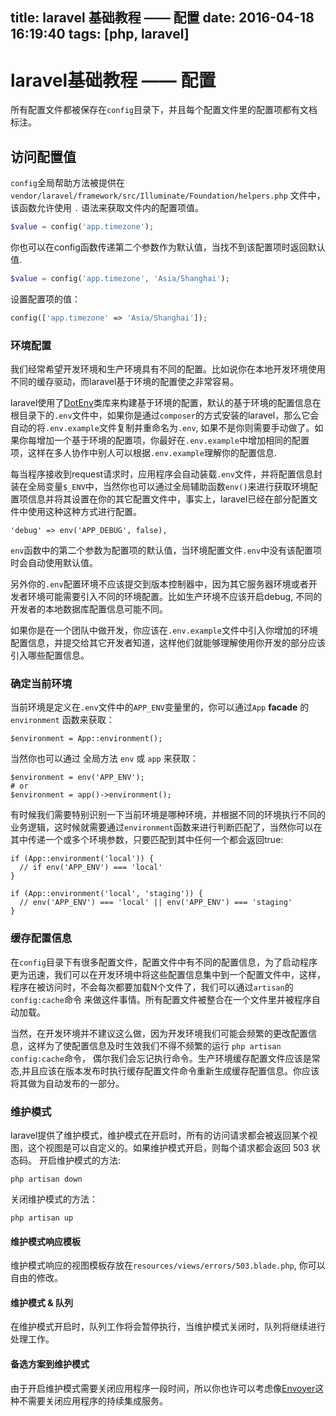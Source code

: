 title: laravel 基础教程 —— 配置
date: 2016-04-18 16:19:40
tags: [php, laravel]
---

# laravel基础教程 —— 配置

所有配置文件都被保存在`config`目录下，并且每个配置文件里的配置项都有文档标注。

## 访问配置值

`config`全局帮助方法被提供在`vendor/laravel/framework/src/Illuminate/Foundation/helpers.php` 文件中，该函数允许使用 `.` 语法来获取文件内的配置项值。

``` php
$value = config('app.timezone');
```

你也可以在config函数传递第二个参数作为默认值，当找不到该配置项时返回默认值.

``` php
$value = config('app.timezone', 'Asia/Shanghai');
```

设置配置项的值：

``` php
config(['app.timezone' => 'Asia/Shanghai']);
```

### 环境配置

我们经常希望开发环境和生产环境具有不同的配置。比如说你在本地开发环境使用不同的缓存驱动，而laravel基于环境的配置使之非常容易。

laravel使用了[DotEnv](https://github.com/vlucas/phpdotenv)类库来构建基于环境的配置，默认的基于环境的配置信息在根目录下的`.env`文件中，如果你是通过`composer`的方式安装的laravel，那么它会自动的将`.env.example`文件复制并重命名为`.env`, 如果不是你则需要手动做了。如果你每增加一个基于环境的配置项，你最好在`.env.example`中增加相同的配置项，这样在多人协作中别人可以根据`.env.example`理解你的配置信息.

每当程序接收到request请求时，应用程序会自动装载`.env`文件，并将配置信息封装在全局变量`$_ENV`中，当然你也可以通过全局辅助函数`env()`来进行获取环境配置项信息并将其设置在你的其它配置文件中，事实上，laravel已经在部分配置文件中使用这种这种方式进行配置。

```
'debug' => env('APP_DEBUG', false),
```

`env`函数中的第二个参数为配置项的默认值，当环境配置文件`.env`中没有该配置项时会自动使用默认值。

另外你的`.env`配置环境不应该提交到版本控制器中，因为其它服务器环境或者开发者环境可能需要引入不同的环境配置。比如生产环境不应该开启debug, 不同的开发者的本地数据库配置信息可能不同。

如果你是在一个团队中做开发，你应该在`.env.example`文件中引入你增加的环境配置信息，并提交给其它开发者知道，这样他们就能够理解使用你开发的部分应该引入哪些配置信息。

### 确定当前环境

当前环境是定义在`.env`文件中的`APP_ENV`变量里的，你可以通过`App` **facade** 的 `environment` 函数来获取：

```
$environment = App::environment();
```

当然你也可以通过 全局方法 `env` 或 `app` 来获取：

```
$environment = env('APP_ENV');
# or
$environment = app()->environment();
```

有时候我们需要特别识别一下当前环境是哪种环境，并根据不同的环境执行不同的业务逻辑，这时候就需要通过`environment`函数来进行判断匹配了，当然你可以在其中传递一个或多个环境参数，只要匹配到其中任何一个都会返回true:

```
if (App::environment('local')) {
  // if env('APP_ENV') === 'local'
}

if (App::environment('local', 'staging')) {
  // env('APP_ENV') === 'local' || env('APP_ENV') === 'staging'
}
```

### 缓存配置信息

在`config`目录下有很多配置文件，配置文件中有不同的配置信息，为了启动程序更为迅速，我们可以在开发环境中将这些配置信息集中到一个配置文件中，这样，程序在被访问时，不会每次都要加载N个文件了，我们可以通过`artisan`的 `config:cache`命令 来做这件事情。所有配置文件被整合在一个文件里并被程序自动加载。

当然，在开发环境并不建议这么做，因为开发环境我们可能会频繁的更改配置信息，这样为了使配置信息及时生效我们不得不频繁的运行 `php artisan config:cache`命令， 偶尔我们会忘记执行命令。生产环境缓存配置文件应该是常态,并且应该在版本发布时执行缓存配置文件命令重新生成缓存配置信息。你应该将其做为自动发布的一部分。


### 维护模式

laravel提供了维护模式，维护模式在开启时，所有的访问请求都会被返回某个视图，这个视图是可以自定义的。如果维护模式开启，则每个请求都会返回 503 状态码。
开启维护模式的方法:

```
php artisan down
```

关闭维护模式的方法：
```
php artisan up
```

#### 维护模式响应模板

维护模式响应的视图模板存放在`resources/views/errors/503.blade.php`, 你可以自由的修改。

#### 维护模式 & 队列

在维护模式开启时，队列工作将会暂停执行，当维护模式关闭时，队列将继续进行处理工作。

#### 备选方案到维护模式

由于开启维护模式需要关闭应用程序一段时间，所以你也许可以考虑像[Envoyer](https://envoyer.io/)这种不需要关闭应用程序的持续集成服务。